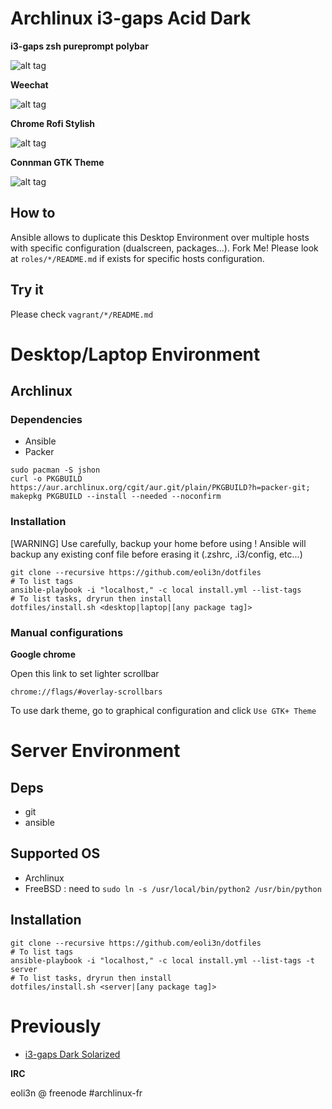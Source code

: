# Archlinux i3-gaps Acid Dark 

**i3-gaps zsh pureprompt polybar**

![alt tag](https://github.com/eoli3n/dotfiles/blob/master/screenshots/i3gaps.png)

**Weechat**

![alt tag](https://github.com/eoli3n/dotfiles/blob/master/screenshots/weechat.png)

**Chrome Rofi Stylish**

![alt tag](https://github.com/eoli3n/dotfiles/blob/master/screenshots/chrome-rofi.png)

**Connman GTK Theme**

![alt tag](https://github.com/eoli3n/dotfiles/blob/master/screenshots/connman-gtk.png)
## How to
Ansible allows to duplicate this Desktop Environment over multiple hosts with specific configuration (dualscreen, packages...).
Fork Me! Please look at ``roles/*/README.md`` if exists for specific hosts configuration.

## Try it
Please check ``vagrant/*/README.md``

# Desktop/Laptop Environment

## Archlinux

### Dependencies

- Ansible
- Packer

```
sudo pacman -S jshon
curl -o PKGBUILD https://aur.archlinux.org/cgit/aur.git/plain/PKGBUILD?h=packer-git; makepkg PKGBUILD --install --needed --noconfirm
```

### Installation
[WARNING] Use carefully, backup your home before using !
Ansible will backup any existing conf file before erasing it (.zshrc, .i3/config, etc...)
```
git clone --recursive https://github.com/eoli3n/dotfiles
# To list tags
ansible-playbook -i "localhost," -c local install.yml --list-tags
# To list tasks, dryrun then install
dotfiles/install.sh <desktop|laptop|[any package tag]>
```

### Manual configurations

**Google chrome**

Open this link to set lighter scrollbar
```
chrome://flags/#overlay-scrollbars
```
To use dark theme, go to graphical configuration and click ``Use GTK+ Theme``

# Server Environment

## Deps

- git
- ansible

## Supported OS

- Archlinux
- FreeBSD : need to ``sudo ln -s /usr/local/bin/python2 /usr/bin/python``

## Installation

```
git clone --recursive https://github.com/eoli3n/dotfiles
# To list tags
ansible-playbook -i "localhost," -c local install.yml --list-tags -t server
# To list tasks, dryrun then install
dotfiles/install.sh <server|[any package tag]>

```

# Previously

* [i3-gaps Dark Solarized](https://github.com/eoli3n/dotfiles/tree/zsh-agnoster-solarized)

**IRC**

eoli3n @ freenode #archlinux-fr
